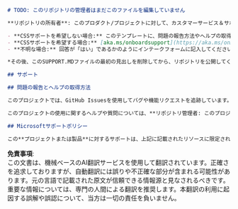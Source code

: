 ```markdown
# TODO: このリポジトリの管理者はまだこのファイルを編集していません

**リポジトリの所有者**: このプロダクト/プロジェクトに対して、カスタマーサービス＆サポート (CSS) のサポートを希望しますか？

- **CSSサポートを希望しない場合:** このテンプレートに、問題の報告方法やヘルプの取得方法についての情報を記入してください。
- **CSSサポートを希望する場合:** [aka.ms/onboardsupport](https://aka.ms/onboardsupport) でインテークフォームに記入してください。CSSが次のステップを一緒に検討し、サポートします。
- **不明な場合:** 回答が「はい」であるかのようにインテークフォームに記入してください。CSSが判断をお手伝いします。

*その後、このSUPPORT.MDファイルの最初の見出しを削除してから、リポジトリを公開してください。*

## サポート

## 問題の報告とヘルプの取得方法  

このプロジェクトでは、GitHub Issuesを使用してバグや機能リクエストを追跡しています。重複を避けるために、新しい問題を報告する前に既存の問題を検索してください。新しい問題を報告する場合は、バグまたは機能リクエストを新しいIssueとして作成してください。

このプロジェクトの使用に関するヘルプや質問については、**リポジトリ管理者: このプロジェクトのオーナーまたはコミュニティにヘルプを求める方法についての指示をここに記載してください。例えば、Stack Overflowタグやその他のチャネルなど。どこでサポートを提供しますか？**。

## Microsoftサポートポリシー  

この**プロジェクトまたは製品**に対するサポートは、上記に記載されたリソースに限定されています。
```

**免責事項**:  
この文書は、機械ベースのAI翻訳サービスを使用して翻訳されています。正確さを追求しておりますが、自動翻訳には誤りや不正確な部分が含まれる可能性があります。元の言語で記載された原文が信頼できる情報源と見なされるべきです。重要な情報については、専門の人間による翻訳を推奨します。本翻訳の利用に起因する誤解や誤認について、当方は一切の責任を負いません。